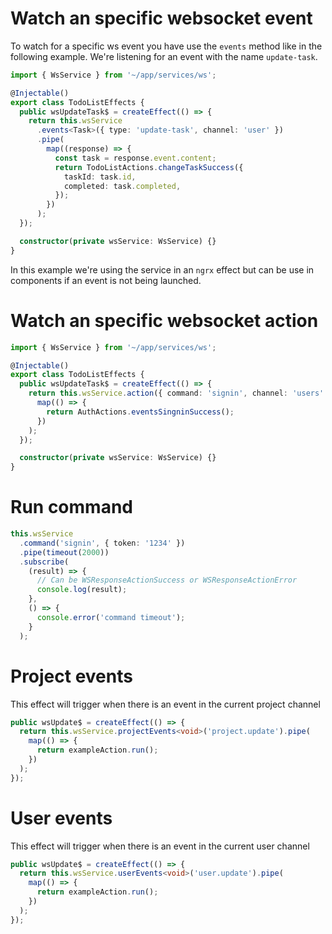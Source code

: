 # Watch an specific websocket event

To watch for a specific ws event you have use the `events` method like in the following example. We're listening for an event with the name `update-task`.

```ts
import { WsService } from '~/app/services/ws';

@Injectable()
export class TodoListEffects {
  public wsUpdateTask$ = createEffect(() => {
    return this.wsService
      .events<Task>({ type: 'update-task', channel: 'user' })
      .pipe(
        map((response) => {
          const task = response.event.content;
          return TodoListActions.changeTaskSuccess({
            taskId: task.id,
            completed: task.completed,
          });
        })
      );
  });

  constructor(private wsService: WsService) {}
}
```

In this example we're using the service in an `ngrx` effect but can be use in components if an event is not being launched.

# Watch an specific websocket action

```ts
import { WsService } from '~/app/services/ws';

@Injectable()
export class TodoListEffects {
  public wsUpdateTask$ = createEffect(() => {
    return this.wsService.action({ command: 'signin', channel: 'users' }).pipe(
      map(() => {
        return AuthActions.eventsSingninSuccess();
      })
    );
  });

  constructor(private wsService: WsService) {}
}
```

# Run command

```ts
this.wsService
  .command('signin', { token: '1234' })
  .pipe(timeout(2000))
  .subscribe(
    (result) => {
      // Can be WSResponseActionSuccess or WSResponseActionError
      console.log(result);
    },
    () => {
      console.error('command timeout');
    }
  );
```

# Project events

This effect will trigger when there is an event in the current project channel

```ts
public wsUpdate$ = createEffect(() => {
  return this.wsService.projectEvents<void>('project.update').pipe(
    map(() => {
      return exampleAction.run();
    })
  );
});
```

# User events

This effect will trigger when there is an event in the current user channel

```ts
public wsUpdate$ = createEffect(() => {
  return this.wsService.userEvents<void>('user.update').pipe(
    map(() => {
      return exampleAction.run();
    })
  );
});
```
